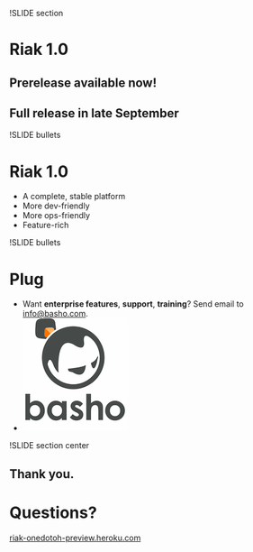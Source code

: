 !SLIDE section

# Riak 1.0

## Prerelease available now!
## Full release in late September


!SLIDE bullets

# Riak 1.0

* A complete, stable platform
* More dev-friendly
* More ops-friendly
* Feature-rich

!SLIDE bullets

# Plug

* Want **enterprise features**, **support**, **training**? Send email to
[info@basho.com](mailto:info@basho.com).
* ![Basho](basho.gif)

!SLIDE section center

## Thank you.

# Questions?

[riak-onedotoh-preview.heroku.com](http://riak-onedotoh-preview.heroku.com/)
